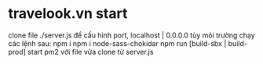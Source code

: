 # travelook.vn start
clone file ./server.js để cấu hình port, localhost | 0.0.0.0 tùy môi trường
chạy các lệnh sau:
npm i
npm i node-sass-chokidar
npm run [build-sbx | build-prod]
start pm2 với file vừa clone từ server.js
